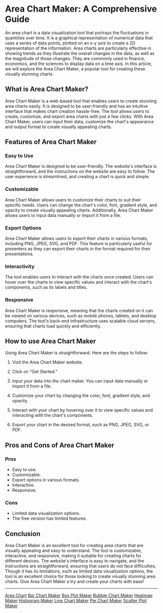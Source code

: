 # Area Chart Maker: A Comprehensive Guide

An area chart is a data visualization tool that portrays the fluctuations in quantities over time. It is a graphical representation of numerical data that uses a series of data points, plotted on an x-y axis to create a 2D representation of the information. Area charts are particularly effective in showing trends as they illustrate the overall changes in the data, as well as the magnitude of those changes. They are commonly used in finance, economics, and the sciences to display data on a time axis. In this article, we will explore the Area Chart Maker, a popular tool for creating these visually stunning charts. 

## What is Area Chart Maker?

Area Chart Maker is a web-based tool that enables users to create stunning area charts easily. It is designed to be user-friendly and has an intuitive interface that makes chart creation hassle-free. The tool allows users to create, customize, and export area charts with just a few clicks. With Area Chart Maker, users can input their data, customize the chart's appearance and output format to create visually appealing charts. 

## Features of Area Chart Maker

### Easy to Use

Area Chart Maker is designed to be user-friendly. The website's interface is straightforward, and the instructions on the website are easy to follow. The user experience is streamlined, and creating a chart is quick and simple.

### Customizable

Area Chart Maker allows users to customize their charts to suit their specific needs. Users can change the chart's color, font, gradient style, and opacity to create visually appealing charts. Additionally, Area Chart Maker allows users to input data manually or import it from a file.

### Export Options

Area Chart Maker allows users to export their charts in various formats, including PNG, JPEG, SVG, and PDF. This feature is particularly useful for presenters as they can export their charts in the format required for their presentations.

### Interactivity

The tool enables users to interact with the charts once created. Users can hover over the charts to view specific values and interact with the chart's components, such as its labels and titles.

### Responsive

Area Chart Maker is responsive, meaning that the charts created on it can be viewed on various devices, such as mobile phones, tablets, and desktop computers. The tool's back-end infrastructure uses scalable cloud servers, ensuring that charts load quickly and efficiently.

## How to use Area Chart Maker

Using Area Chart Maker is straightforward. Here are the steps to follow:

1. Visit the Area Chart Maker website.

2. Click on "Get Started."

3. Input your data into the chart maker. You can input data manually or import it from a file.

4. Customize your chart by changing the color, font, gradient style, and opacity.

5. Interact with your chart by hovering over it to view specific values and interacting with the chart's components.

6. Export your chart in the desired format, such as PNG, JPEG, SVG, or PDF.

## Pros and Cons of Area Chart Maker

### Pros

- Easy to use.
- Customizable.
- Export options in various formats.
- Interactive.
- Responsive.

### Cons

- Limited data visualization options.
- The free version has limited features.

## Conclusion

Area Chart Maker is an excellent tool for creating area charts that are visually appealing and easy to understand. The tool is customizable, interactive, and responsive, making it suitable for creating charts for different devices. The website's interface is easy to navigate, and the instructions are straightforward, ensuring that users do not face difficulties. Though it has its limitations, such as limited data visualization options, the tool is an excellent choice for those looking to create visually stunning area charts. Give Area Chart Maker a try and create your charts with ease!

---

[Area Chart](https://chart-makers-jekyll.onrender.com/2023/05/22/area-chart-maker)
[Bar Chart Maker](https://chart-makers-jekyll.onrender.com/2023/05/22/bar-chart-maker)
[Box Plot Maker](https://chart-makers-jekyll.onrender.com/2023/05/22/box-plot-maker)
[Bubble Chart Maker](https://chart-makers-jekyll.onrender.com/2023/05/22/bubble-chart-maker)
[Heatmap Maker](https://chart-makers-jekyll.onrender.com/2023/05/22/heatmap-maker)
[Histogram Maker](https://chart-makers-jekyll.onrender.com/2023/05/22/histogram-maker)
[Line Chart Maker](https://chart-makers-jekyll.onrender.com/2023/05/22/line-chart-maker)
[Pie Chart Maker](https://chart-makers-jekyll.onrender.com/2023/05/22/pie-chart-maker)
[Scatter Plot Maker](https://chart-makers-jekyll.onrender.com/2023/05/22/scatter-plot-maker)

